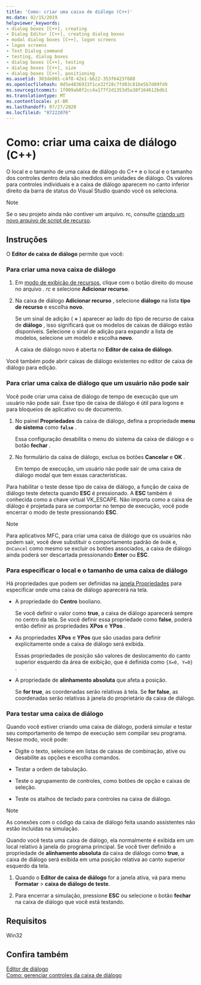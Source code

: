 ```yaml
---
title: 'Como: criar uma caixa de diálogo (C++)'
ms.date: 02/15/2019
helpviewer_keywords:
- dialog boxes [C++], creating
- Dialog Editor [C++], creating dialog boxes
- modal dialog boxes [C++], logon screens
- logon screens
- Test Dialog command
- testing, dialog boxes
- dialog boxes [C++], testing
- dialog boxes [C++], size
- dialog boxes [C++], positioning
ms.assetid: 303de801-c4f8-42e1-b622-353f6423f688
ms.openlocfilehash: 0d5e4836933f1ce32f28c7fd03c81be5b7d09fd9
ms.sourcegitcommit: 1f009ab0f2cc4a177f2d1353d5a38f164612bdb1
ms.translationtype: MT
ms.contentlocale: pt-BR
ms.lasthandoff: 07/27/2020
ms.locfileid: "87222076"
---
```

# <a name="how-to-create-a-dialog-box-c"></a>Como: criar uma caixa de diálogo (C++)

O local e o tamanho de uma caixa de diálogo do C++ e o local e o tamanho dos controles dentro dela são medidos em unidades de diálogo. Os valores para controles individuais e a caixa de diálogo aparecem no canto inferior direito da barra de status do Visual Studio quando você os seleciona.

> [!NOTE]
> Se o seu projeto ainda não contiver um arquivo. rc, consulte [criando um novo arquivo de script de recurso](../windows/how-to-create-a-resource-script-file.md).

## <a name="how-to"></a>Instruções

O **Editor de caixa de diálogo** permite que você:

### <a name="to-create-a-new-dialog-box"></a>Para criar uma nova caixa de diálogo

1. Em [modo de exibição de recursos](how-to-create-a-resource-script-file.md#create-resources), clique com o botão direito do mouse no arquivo *. rc* e selecione **Adicionar recurso**.

1. Na caixa de diálogo **Adicionar recurso** , selecione **diálogo** na lista **tipo de recurso** e escolha **novo**.

   Se um sinal de adição ( **+** ) aparecer ao lado do tipo de recurso de caixa de **diálogo** , isso significará que os modelos de caixas de diálogo estão disponíveis. Selecione o sinal de adição para expandir a lista de modelos, selecione um modelo e escolha **novo**.

   A caixa de diálogo novo é aberta no **Editor de caixa de diálogo**.

Você também pode abrir caixas de diálogo existentes no editor de caixa de diálogo para edição.

### <a name="to-create-a-dialog-box-that-a-user-cant-exit"></a>Para criar uma caixa de diálogo que um usuário não pode sair

Você pode criar uma caixa de diálogo de tempo de execução que um usuário não pode sair. Esse tipo de caixa de diálogo é útil para logons e para bloqueios de aplicativo ou de documento.

1. No painel **Propriedades** da caixa de diálogo, defina a propriedade **menu do sistema** como **`false`** .

   Essa configuração desabilita o menu do sistema da caixa de diálogo e o botão **fechar** .

1. No formulário da caixa de diálogo, exclua os botões **Cancelar** e **OK** .

   Em tempo de execução, um usuário não pode sair de uma caixa de diálogo modal que tem essas características.

Para habilitar o teste desse tipo de caixa de diálogo, a função de caixa de diálogo teste detecta quando **ESC** é pressionado. A **ESC** também é conhecida como a chave virtual VK_ESCAPE. Não importa como a caixa de diálogo é projetada para se comportar no tempo de execução, você pode encerrar o modo de teste pressionando **ESC**.

> [!NOTE]
> Para aplicativos MFC, para criar uma caixa de diálogo que os usuários não podem sair, você deve substituir o comportamento padrão de `OnOK` e, `OnCancel` como mesmo se excluir os botões associados, a caixa de diálogo ainda poderá ser descartada pressionando **Enter** ou **ESC**.

### <a name="to-specify-the-location-and-size-of-a-dialog-box"></a>Para especificar o local e o tamanho de uma caixa de diálogo

Há propriedades que podem ser definidas na [janela Propriedades](/visualstudio/ide/reference/properties-window) para especificar onde uma caixa de diálogo aparecerá na tela.

- A propriedade do **Centro** booliano.

   Se você definir o valor como **true**, a caixa de diálogo aparecerá sempre no centro da tela. Se você definir essa propriedade como **false**, poderá então definir as propriedades **XPos** e **YPos** .

- As propriedades **XPos** e **YPos** que são usadas para definir explicitamente onde a caixa de diálogo será exibida.

   Essas propriedades de posição são valores de deslocamento do canto superior esquerdo da área de exibição, que é definida como `{X=0, Y=0}` .

- A propriedade de **alinhamento absoluta** que afeta a posição.

   Se **for true**, as coordenadas serão relativas à tela. Se **for false**, as coordenadas serão relativas à janela do proprietário da caixa de diálogo.

### <a name="to-test-a-dialog-box"></a>Para testar uma caixa de diálogo

Quando você estiver criando uma caixa de diálogo, poderá simular e testar seu comportamento de tempo de execução sem compilar seu programa. Nesse modo, você pode:

- Digite o texto, selecione em listas de caixas de combinação, ative ou desabilite as opções e escolha comandos.

- Testar a ordem de tabulação.

- Teste o agrupamento de controles, como botões de opção e caixas de seleção.

- Teste os atalhos de teclado para controles na caixa de diálogo.

> [!NOTE]
> As conexões com o código da caixa de diálogo feita usando assistentes não estão incluídas na simulação.

Quando você testa uma caixa de diálogo, ela normalmente é exibida em um local relativo à janela do programa principal. Se você tiver definido a propriedade de **alinhamento absoluta** da caixa de diálogo como **true**, a caixa de diálogo será exibida em uma posição relativa ao canto superior esquerdo da tela.

1. Quando o **Editor de caixa de diálogo** for a janela ativa, vá para menu **Formatar**  >  **caixa de diálogo de teste**.

1. Para encerrar a simulação, pressione **ESC** ou selecione o botão **fechar** na caixa de diálogo que você está testando.

## <a name="requirements"></a>Requisitos

Win32

## <a name="see-also"></a>Confira também

[Editor de diálogo](../windows/dialog-editor.md)<br/>
[Como: gerenciar controles da caixa de diálogo](../windows/controls-in-dialog-boxes.md)<br/>
